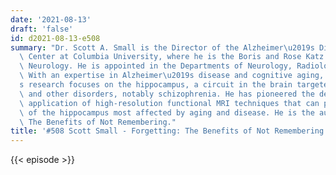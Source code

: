 ```yaml
---
date: '2021-08-13'
draft: 'false'
id: d2021-08-13-e508
summary: "Dr. Scott A. Small is the Director of the Alzheimer\u2019s Disease Research\
  \ Center at Columbia University, where he is the Boris and Rose Katz Professor of\
  \ Neurology. He is appointed in the Departments of Neurology, Radiology, and Psychiatry.\
  \ With an expertise in Alzheimer\u2019s disease and cognitive aging, Dr. Small\u2019\
  s research focuses on the hippocampus, a circuit in the brain targeted by these\
  \ and other disorders, notably schizophrenia. He has pioneered the development and\
  \ application of high-resolution functional MRI techniques that can pinpoint parts\
  \ of the hippocampus most affected by aging and disease. He is the author of Forgetting:\
  \ The Benefits of Not Remembering."
title: '#508 Scott Small - Forgetting: The Benefits of Not Remembering'
---
```

{{< episode >}}
